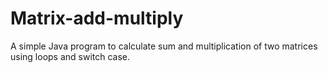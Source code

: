 # Matrix-add-multiply
A simple Java program to calculate sum and multiplication of two matrices using loops and switch case.
